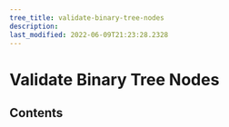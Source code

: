 ```yaml
---
tree_title: validate-binary-tree-nodes
description: 
last_modified: 2022-06-09T21:23:28.2328
---
```


# Validate Binary Tree Nodes

## Contents
